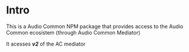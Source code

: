 # Intro

This is a Audio Common NPM package that provides access to the Audio Common ecosistem (through Audio Common Mediator)

It acesses ***v2*** of the AC mediator